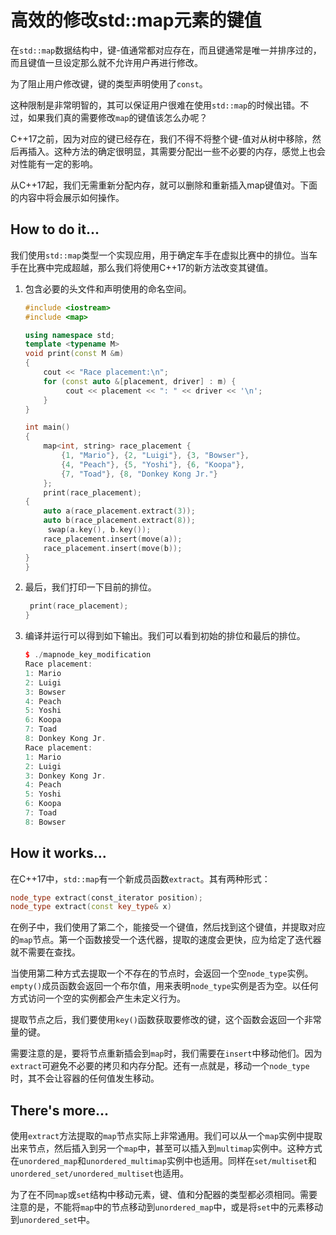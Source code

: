 # 高效的修改std::map元素的键值

在`std::map`数据结构中，键-值通常都对应存在，而且键通常是唯一并排序过的，而且键值一旦设定那么就不允许用户再进行修改。

为了阻止用户修改键，键的类型声明使用了`const`。

这种限制是非常明智的，其可以保证用户很难在使用`std::map`的时候出错。不过，如果我们真的需要修改`map`的键值该怎么办呢？

C++17之前，因为对应的键已经存在，我们不得不将整个键-值对从树中移除，然后再插入。这种方法的确定很明显，其需要分配出一些不必要的内存，感觉上也会对性能有一定的影响。

从C++17起，我们无需重新分配内存，就可以删除和重新插入map键值对。下面的内容中将会展示如何操作。

## How to do it...

我们使用`std::map`类型一个实现应用，用于确定车手在虚拟比赛中的排位。当车手在比赛中完成超越，那么我们将使用C++17的新方法改变其键值。

1. 包含必要的头文件和声明使用的命名空间。

   ```c++
   #include <iostream>
   #include <map>
   
   using namespace std;
   template <typename M>
   void print(const M &m)
   {
       cout << "Race placement:\n";
       for (const auto &[placement, driver] : m) {
      		cout << placement << ": " << driver << '\n';
       }
   }

   int main()
   {
       map<int, string> race_placement {
           {1, "Mario"}, {2, "Luigi"}, {3, "Bowser"},
           {4, "Peach"}, {5, "Yoshi"}, {6, "Koopa"},
           {7, "Toad"}, {8, "Donkey Kong Jr."}
       };
       print(race_placement);
   {
       auto a(race_placement.extract(3));
       auto b(race_placement.extract(8)); 
       	swap(a.key(), b.key());
       race_placement.insert(move(a));
       race_placement.insert(move(b));
   }
   }
   ```

7. 最后，我们打印一下目前的排位。

   ```c++
   	print(race_placement);
   }
   ```

8. 编译并运行可以得到如下输出。我们可以看到初始的排位和最后的排位。

   ```c++
   $ ./mapnode_key_modification
   Race placement:
   1: Mario
   2: Luigi
   3: Bowser
   4: Peach
   5: Yoshi
   6: Koopa
   7: Toad
   8: Donkey Kong Jr.
   Race placement:
   1: Mario
   2: Luigi
   3: Donkey Kong Jr.
   4: Peach
   5: Yoshi
   6: Koopa
   7: Toad
   8: Bowser
   ```

## How it works...

在C++17中，`std::map`有一个新成员函数`extract`。其有两种形式：

```c++
node_type extract(const_iterator position);
node_type extract(const key_type& x)
```

在例子中，我们使用了第二个，能接受一个键值，然后找到这个键值，并提取对应的`map`节点。第一个函数接受一个迭代器，提取的速度会更快，应为给定了迭代器就不需要在查找。

当使用第二种方式去提取一个不存在的节点时，会返回一个空`node_type`实例。`empty()`成员函数会返回一个布尔值，用来表明`node_type`实例是否为空。以任何方式访问一个空的实例都会产生未定义行为。

提取节点之后，我们要使用`key()`函数获取要修改的键，这个函数会返回一个非常量的键。

需要注意的是，要将节点重新插会到`map`时，我们需要在`insert`中移动他们。因为`extract`可避免不必要的拷贝和内存分配。还有一点就是，移动一个`node_type`时，其不会让容器的任何值发生移动。

## There's more...

使用`extract`方法提取的`map`节点实际上非常通用。我们可以从一个`map`实例中提取出来节点，然后插入到另一个`map`中，甚至可以插入到`multimap`实例中。这种方式在`unordered_map`和`unordered_multimap`实例中也适用。同样在`set/multiset`和`unordered_set/unordered_multiset`也适用。

为了在不同`map`或`set`结构中移动元素，键、值和分配器的类型都必须相同。需要注意的是，不能将`map`中的节点移动到`unordered_map`中，或是将`set`中的元素移动到`unordered_set`中。

